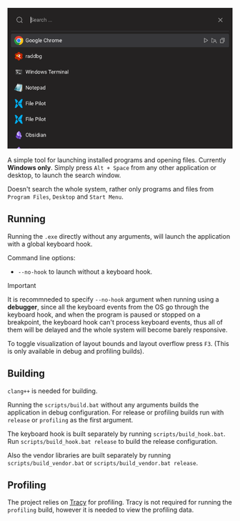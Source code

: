 ![Instant Run](docs/screenshots/1.png)

A simple tool for launching installed programs and opening files. Currently **Windows only**.
Simply press `Alt + Space` from any other application or desktop, to launch the search window.

Doesn't search the whole system, rather only programs and files from `Program Files`, `Desktop` and `Start Menu`.

## Running

Running the `.exe` directly without any arguments, will launch the application with a global keyboard hook.

Command line options:
- `--no-hook` to launch without a keyboard hook.

> [!IMPORTANT]
> It is recommneded to specify `--no-hook` argument when running using a **debugger**, since all the keyboard events from the OS go through the keyboard hook, and when the program is paused or stopped on a breakpoint, the keyboard hook can't process keyboard events, thus all of them will be delayed and the whole system will become barely responsive.

To toggle visualization of layout bounds and layout overflow press `F3`. (This is only available in debug and profiling builds).

## Building

`clang++` is needed for building.

Running the `scripts/build.bat` without any arguments builds the application in debug configuration. For release or profiling builds run with `release` or `profiling` as the first argument.

The keyboard hook is built separately by running `scripts/build_hook.bat`. Run `scripts/build_hook.bat release` to build the release configuration.

Also the vendor libraries are built separately by running `scripts/build_vendor.bat` or `scripts/build_vendor.bat release`.

## Profiling

The project relies on [Tracy](https://github.com/wolfpld/tracy) for profiling. Tracy is not required for running the `profiling` build, however it is needed to view the profiling data.
